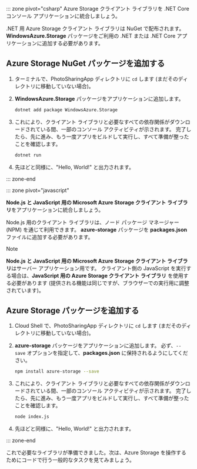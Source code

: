 ::: zone pivot="csharp" 
Azure Storage クライアント ライブラリを .NET Core コンソール アプリケーションに統合しましょう。

.NET 用 Azure Storage クライアント ライブラリは NuGet で配布されます。 **WindowsAzure.Storage** パッケージをご利用の .NET または .NET Core アプリケーションに追加する必要があります。

## <a name="add-the-azure-storage-nuget-package"></a>Azure Storage NuGet パッケージを追加する

1. ターミナルで、PhotoSharingApp ディレクトリに `cd` します (まだそのディレクトリに移動していない場合)。

1. **WindowsAzure.Storage** パッケージをアプリケーションに追加します。

    ```bash
    dotnet add package WindowsAzure.Storage
    ```

1. これにより、クライアント ライブラリと必要なすべての依存関係がダウンロードされている間、一部のコンソール アクティビティが示されます。 完了したら、先に進み、もう一度アプリをビルドして実行し、すべて準備が整ったことを確認します。

    ```bash
    dotnet run
    ```

1. 先ほどと同様に、"Hello, World!" と出力されます。

::: zone-end

::: zone pivot="javascript"

**Node.js と JavaScript 用の Microsoft Azure Storage クライアント ライブラリ**をアプリケーションに統合しましょう。

Node.js 用のクライアント ライブラリは、ノード パッケージ マネージャー (NPM) を通じて利用できます。 **azure-storage** パッケージを **packages.json** ファイルに追加する必要があります。

> [!NOTE]
> **Node.js と JavaScript 用の Microsoft Azure Storage クライアント ライブラリ**はサーバー アプリケーション用です。 クライアント側の JavaScript を実行する場合は、**JavaScript 用の Azure Storage クライアント ライブラリ** を使用する必要があります (提供される機能は同じですが、ブラウザーでの実行用に調整されています)。

## <a name="add-the-azure-storage-package"></a>Azure Storage パッケージを追加する

1. Cloud Shell で、PhotoSharingApp ディレクトリに `cd` します (まだそのディレクトリに移動していない場合)。

1. **azure-storage** パッケージをアプリケーションに追加します。 必ず、`--save` オプションを指定して、**packages.json** に保持されるようにしてください。

    ```bash
    npm install azure-storage --save
    ```

1. これにより、クライアント ライブラリと必要なすべての依存関係がダウンロードされている間、一部のコンソール アクティビティが示されます。 完了したら、先に進み、もう一度アプリをビルドして実行し、すべて準備が整ったことを確認します。

    ```bash
    node index.js
    ```

1. 先ほどと同様に、"Hello, World!" と出力されます。

::: zone-end

これで必要なライブラリが準備できました。次は、Azure Storage を操作するためにコードで行う一般的なタスクを見てみましょう。
